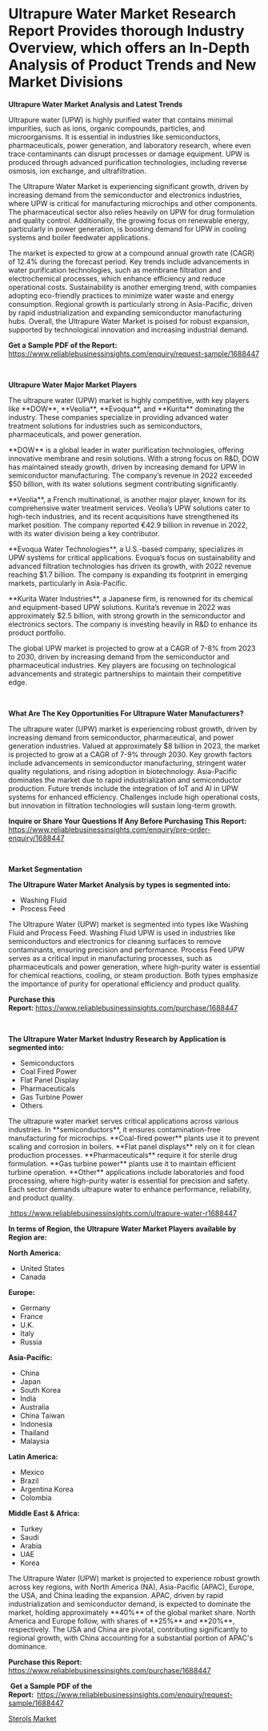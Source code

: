 <p><h1>Ultrapure Water Market Research Report Provides thorough Industry Overview, which offers an In-Depth Analysis of Product Trends and New Market Divisions</h1></p><p><strong>Ultrapure Water Market Analysis and Latest Trends</strong></p>
<p><p>Ultrapure water (UPW) is highly purified water that contains minimal impurities, such as ions, organic compounds, particles, and microorganisms. It is essential in industries like semiconductors, pharmaceuticals, power generation, and laboratory research, where even trace contaminants can disrupt processes or damage equipment. UPW is produced through advanced purification technologies, including reverse osmosis, ion exchange, and ultrafiltration.</p><p>The Ultrapure Water Market is experiencing significant growth, driven by increasing demand from the semiconductor and electronics industries, where UPW is critical for manufacturing microchips and other components. The pharmaceutical sector also relies heavily on UPW for drug formulation and quality control. Additionally, the growing focus on renewable energy, particularly in power generation, is boosting demand for UPW in cooling systems and boiler feedwater applications.</p><p>The market is expected to grow at a compound annual growth rate (CAGR) of 12.4% during the forecast period. Key trends include advancements in water purification technologies, such as membrane filtration and electrochemical processes, which enhance efficiency and reduce operational costs. Sustainability is another emerging trend, with companies adopting eco-friendly practices to minimize water waste and energy consumption. Regional growth is particularly strong in Asia-Pacific, driven by rapid industrialization and expanding semiconductor manufacturing hubs. Overall, the Ultrapure Water Market is poised for robust expansion, supported by technological innovation and increasing industrial demand.</p></p>
<p><strong>Get a Sample PDF of the Report:&nbsp;</strong> <a href="https://www.reliablebusinessinsights.com/enquiry/request-sample/1688447?utm_campaign=2248&utm_medium=2&utm_source=Github&utm_content=ia&utm_term=25012025&utm_id=ultrapure-water">https://www.reliablebusinessinsights.com/enquiry/request-sample/1688447</a></p>
<p>&nbsp;</p>
<p><strong>Ultrapure Water Major Market Players</strong></p>
<p><p>The ultrapure water (UPW) market is highly competitive, with key players like **DOW**, **Veolia**, **Evoqua**, and **Kurita** dominating the industry. These companies specialize in providing advanced water treatment solutions for industries such as semiconductors, pharmaceuticals, and power generation.</p><p>**DOW** is a global leader in water purification technologies, offering innovative membrane and resin solutions. With a strong focus on R&D, DOW has maintained steady growth, driven by increasing demand for UPW in semiconductor manufacturing. The company’s revenue in 2022 exceeded $50 billion, with its water solutions segment contributing significantly.</p><p>**Veolia**, a French multinational, is another major player, known for its comprehensive water treatment services. Veolia’s UPW solutions cater to high-tech industries, and its recent acquisitions have strengthened its market position. The company reported €42.9 billion in revenue in 2022, with its water division being a key contributor.</p><p>**Evoqua Water Technologies**, a U.S.-based company, specializes in UPW systems for critical applications. Evoqua’s focus on sustainability and advanced filtration technologies has driven its growth, with 2022 revenue reaching $1.7 billion. The company is expanding its footprint in emerging markets, particularly in Asia-Pacific.</p><p>**Kurita Water Industries**, a Japanese firm, is renowned for its chemical and equipment-based UPW solutions. Kurita’s revenue in 2022 was approximately $2.5 billion, with strong growth in the semiconductor and electronics sectors. The company is investing heavily in R&D to enhance its product portfolio.</p><p>The global UPW market is projected to grow at a CAGR of 7-8% from 2023 to 2030, driven by increasing demand from the semiconductor and pharmaceutical industries. Key players are focusing on technological advancements and strategic partnerships to maintain their competitive edge.</p></p>
<p>&nbsp;</p>
<p><strong>What Are The Key Opportunities For Ultrapure Water Manufacturers?</strong></p>
<p><p>The ultrapure water (UPW) market is experiencing robust growth, driven by increasing demand from semiconductor, pharmaceutical, and power generation industries. Valued at approximately $8 billion in 2023, the market is projected to grow at a CAGR of 7-9% through 2030. Key growth factors include advancements in semiconductor manufacturing, stringent water quality regulations, and rising adoption in biotechnology. Asia-Pacific dominates the market due to rapid industrialization and semiconductor production. Future trends include the integration of IoT and AI in UPW systems for enhanced efficiency. Challenges include high operational costs, but innovation in filtration technologies will sustain long-term growth.</p></p>
<p><strong>Inquire or Share Your Questions If Any Before Purchasing This Report:</strong> <a href="https://www.reliablebusinessinsights.com/enquiry/pre-order-enquiry/1688447?utm_campaign=2248&utm_medium=2&utm_source=Github&utm_content=ia&utm_term=25012025&utm_id=ultrapure-water">https://www.reliablebusinessinsights.com/enquiry/pre-order-enquiry/1688447</a></p>
<p>&nbsp;</p>
<p><strong>Market Segmentation</strong></p>
<p><strong>The Ultrapure Water Market Analysis by types is segmented into:</strong></p>
<p><ul><li>Washing Fluid</li><li>Process Feed</li></ul></p>
<p><p>The Ultrapure Water (UPW) market is segmented into types like Washing Fluid and Process Feed. Washing Fluid UPW is used in industries like semiconductors and electronics for cleaning surfaces to remove contaminants, ensuring precision and performance. Process Feed UPW serves as a critical input in manufacturing processes, such as pharmaceuticals and power generation, where high-purity water is essential for chemical reactions, cooling, or steam production. Both types emphasize the importance of purity for operational efficiency and product quality.</p></p>
<p><strong>Purchase this Report:&nbsp;</strong><a href="https://www.reliablebusinessinsights.com/purchase/1688447?utm_campaign=2248&utm_medium=2&utm_source=Github&utm_content=ia&utm_term=25012025&utm_id=ultrapure-water">https://www.reliablebusinessinsights.com/purchase/1688447</a></p>
<p>&nbsp;</p>
<p><strong>The Ultrapure Water Market Industry Research by Application is segmented into:</strong></p>
<p><ul><li>Semiconductors</li><li>Coal Fired Power</li><li>Flat Panel Display</li><li>Pharmaceuticals</li><li>Gas Turbine Power</li><li>Others</li></ul></p>
<p><p>The ultrapure water market serves critical applications across various industries. In **semiconductors**, it ensures contamination-free manufacturing for microchips. **Coal-fired power** plants use it to prevent scaling and corrosion in boilers. **Flat panel displays** rely on it for clean production processes. **Pharmaceuticals** require it for sterile drug formulation. **Gas turbine power** plants use it to maintain efficient turbine operation. **Other** applications include laboratories and food processing, where high-purity water is essential for precision and safety. Each sector demands ultrapure water to enhance performance, reliability, and product quality.</p></p>
<p><a href="https://www.reliablebusinessinsights.com/ultrapure-water-r1688447?utm_campaign=2248&utm_medium=2&utm_source=Github&utm_content=ia&utm_term=25012025&utm_id=ultrapure-water">&nbsp;https://www.reliablebusinessinsights.com/ultrapure-water-r1688447</a></p>
<p><strong>In terms of Region, the Ultrapure Water Market Players available by Region are:</strong></p>
<p>
    <p> <strong> North America: </strong>
        <ul>
            <li>United States</li>
            <li>Canada</li>
        </ul>
        </p> 
    <p> <strong> Europe: </strong>
        <ul>
            <li>Germany</li>
            <li>France</li>
            <li>U.K.</li>
            <li>Italy</li>
            <li>Russia</li>
        </ul>
        </p> 
    <p> <strong> Asia-Pacific: </strong>
        <ul>
            <li>China</li>
            <li>Japan</li>
            <li>South Korea</li>
            <li>India</li>
            <li>Australia</li>
            <li>China Taiwan</li>
            <li>Indonesia</li>
            <li>Thailand</li>
            <li>Malaysia</li>
        </ul>
        </p> 
    <p> <strong> Latin America: </strong>
        <ul>
            <li>Mexico</li>
            <li>Brazil</li>
            <li>Argentina Korea</li>
            <li>Colombia</li>
        </ul>
        </p> 
    <p> <strong> Middle East & Africa: </strong>
        <ul>
            <li>Turkey</li>
            <li>Saudi</li>
            <li>Arabia</li>
            <li>UAE</li>
            <li>Korea</li>
        </ul>
    </p>
    </p>
<p><p>The Ultrapure Water (UPW) market is projected to experience robust growth across key regions, with North America (NA), Asia-Pacific (APAC), Europe, the USA, and China leading the expansion. APAC, driven by rapid industrialization and semiconductor demand, is expected to dominate the market, holding approximately **40%** of the global market share. North America and Europe follow, with shares of **25%** and **20%**, respectively. The USA and China are pivotal, contributing significantly to regional growth, with China accounting for a substantial portion of APAC's dominance.</p></p>
<p><strong>Purchase this Report: </strong><a href="https://www.reliablebusinessinsights.com/purchase/1688447?utm_campaign=2248&utm_medium=2&utm_source=Github&utm_content=ia&utm_term=25012025&utm_id=ultrapure-water">https://www.reliablebusinessinsights.com/purchase/1688447</a></p>
<p>&nbsp;<strong>Get a Sample PDF of the Report:&nbsp;&nbsp;</strong><a href="https://www.reliablebusinessinsights.com/enquiry/request-sample/1688447?utm_campaign=2248&utm_medium=2&utm_source=Github&utm_content=ia&utm_term=25012025&utm_id=ultrapure-water">https://www.reliablebusinessinsights.com/enquiry/request-sample/1688447</a></p>
<p><strong></strong></p>
<p><p><a href="https://github.com/marlanamarvn/Market-Research-Report-List-1/blob/main/sterols-market.md?utm_campaign=2248&utm_medium=2&utm_source=Github&utm_content=ia&utm_term=25012025&utm_id=ultrapure-water">Sterols Market</a></p></p>
